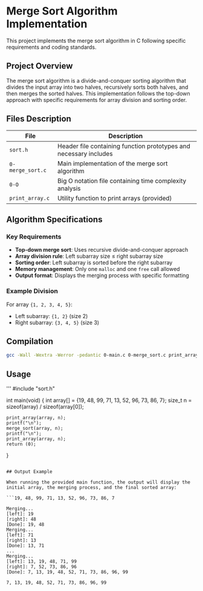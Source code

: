 # Merge Sort Algorithm Implementation

This project implements the merge sort algorithm in C following specific requirements and coding standards.

## Project Overview

The merge sort algorithm is a divide-and-conquer sorting algorithm that divides the input array into two halves, recursively sorts both halves, and then merges the sorted halves. This implementation follows the top-down approach with specific requirements for array division and sorting order.

## Files Description

| File | Description |
|------|-------------|
| `sort.h` | Header file containing function prototypes and necessary includes |
| `0-merge_sort.c` | Main implementation of the merge sort algorithm |
| `0-O` | Big O notation file containing time complexity analysis |
| `print_array.c` | Utility function to print arrays (provided) |

## Algorithm Specifications

### Key Requirements
- **Top-down merge sort**: Uses recursive divide-and-conquer approach
- **Array division rule**: Left subarray size ≤ right subarray size
- **Sorting order**: Left subarray is sorted before the right subarray
- **Memory management**: Only one `malloc` and one `free` call allowed
- **Output format**: Displays the merging process with specific formatting

### Example Division
For array `{1, 2, 3, 4, 5}`:
- Left subarray: `{1, 2}` (size 2)
- Right subarray: `{3, 4, 5}` (size 3)

## Compilation

```bash
gcc -Wall -Wextra -Werror -pedantic 0-main.c 0-merge_sort.c print_array.c -o merge_sort
```
## Usage
'''
#include "sort.h"

int main(void)
{
    int array[] = {19, 48, 99, 71, 13, 52, 96, 73, 86, 7};
    size_t n = sizeof(array) / sizeof(array[0]);

    print_array(array, n);
    printf("\n");
    merge_sort(array, n);
    printf("\n");
    print_array(array, n);
    return (0);
}
```

## Output Example

When running the provided main function, the output will display the initial array, the merging process, and the final sorted array:

```19, 48, 99, 71, 13, 52, 96, 73, 86, 7

Merging...
[left]: 19
[right]: 48
[Done]: 19, 48
Merging...
[left]: 71
[right]: 13
[Done]: 13, 71
...
Merging...
[left]: 13, 19, 48, 71, 99
[right]: 7, 52, 73, 86, 96
[Done]: 7, 13, 19, 48, 52, 71, 73, 86, 96, 99

7, 13, 19, 48, 52, 71, 73, 86, 96, 99
```